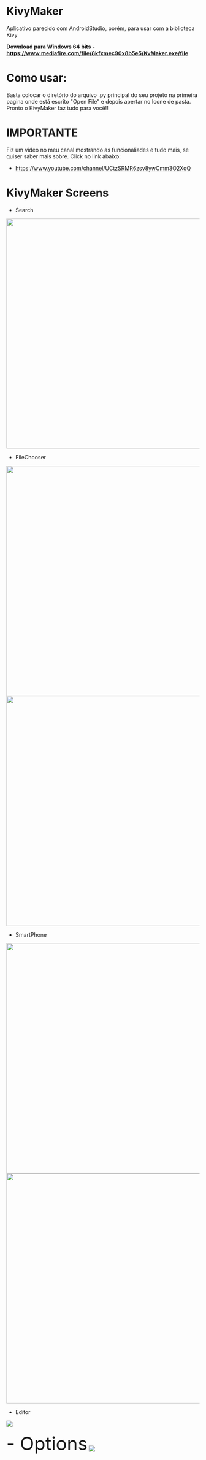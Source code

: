 ﻿# KivyMaker
Aplicativo parecido com AndroidStudio, porém, para usar com a 
biblioteca Kivy

**Download para Windows 64 bits - https://www.mediafire.com/file/8kfxmec90x8b5e5/KvMaker.exe/file**

# Como usar:
Basta colocar o diretório do arquivo .py principal do seu projeto
na primeira pagina onde está escrito "Open File" e depois apertar
no Icone de pasta. Pronto o KivyMaker faz tudo para você!!

# IMPORTANTE
Fiz um vídeo no meu canal mostrando as funcionaliades e tudo mais,
se quiser saber mais sobre. Click no link abaixo:
 - https://www.youtube.com/channel/UCtzSRMR6zsv8ywCmm3O2XqQ

# KivyMaker Screens

 - Search
<img src="examples/1.jpg" align="center" height="600">


 - FileChooser
<div>
 <img src="examples/2.jpg" align="center" height="600">
 <img src="examples/3.jpg" align="center" height="600">
</div>


 - SmartPhone
<div>
 <img src="examples/4.jpg" align="center" height="600">
 <img src="examples/5.jpg" align="center" height="600">
</div>


 - Editor
<img src="examples/6.jpg" align="center">


<font size="50">- Options</font>
<img src="examples/7.jpg" align="center">
